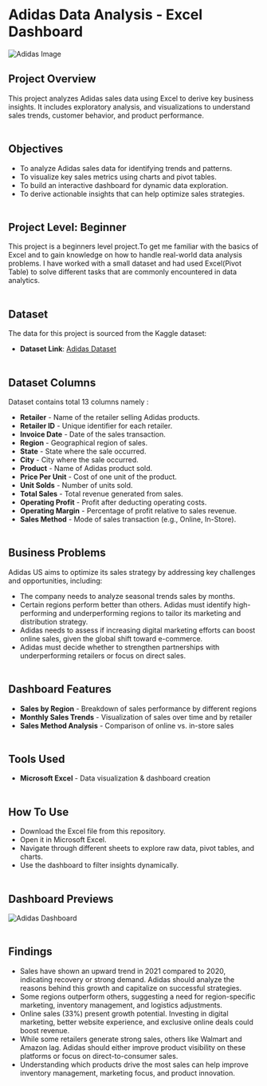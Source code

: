
# Adidas Data Analysis - Excel Dashboard

![Adidas Image](https://github.com/user-attachments/assets/26e0deb5-2b1d-4547-a4d8-9d7c17b16ca5)

## Project Overview
This project analyzes Adidas sales data using Excel to derive key business insights. It includes exploratory analysis, and visualizations to understand sales trends, customer behavior, and product performance. <br><br>

## Objectives
- To analyze Adidas sales data for identifying trends and patterns.
- To visualize key sales metrics using charts and pivot tables.
- To build an interactive dashboard for dynamic data exploration.
- To derive actionable insights that can help optimize sales strategies.<br><br>


## Project Level: Beginner
This project is a beginners level project.To get me familiar with the basics of Excel and to gain knowledge on how to handle real-world data analysis problems. I have worked with a small dataset and had used Excel(Pivot Table) to solve different tasks that are commonly encountered in data analytics.<br><br>


## Dataset
The data for this project is sourced from the Kaggle dataset:
 - **Dataset Link**: [Adidas Dataset](https://www.kaggle.com/datasets/heemalichaudhari/adidas-sales-dataset)<br><br>


## Dataset Columns
Dataset contains total 13 columns namely :

- **Retailer** - Name of the retailer selling Adidas products.
- **Retailer ID** - Unique identifier for each retailer.
- **Invoice Date** - Date of the sales transaction.
- **Region** - Geographical region of sales.
- **State** - State where the sale occurred.
- **City** - City where the sale occurred.
- **Product** - Name of Adidas product sold.
- **Price Per Unit** - Cost of one unit of the product.
- **Unit Solds** - Number of units sold.
- **Total Sales** - Total revenue generated from sales.
- **Operating Profit** - Profit after deducting operating costs.
- **Operating Margin** - Percentage of profit relative to sales revenue.
- **Sales Method** - Mode of sales transaction (e.g., Online, In-Store).
<br><br>
  
## Business Problems

Adidas US aims to optimize its sales strategy by addressing key challenges and opportunities, including:

- The company needs to analyze seasonal trends sales by months.
- Certain regions perform better than others. Adidas must identify high-performing and underperforming regions to tailor its marketing and distribution strategy.
- Adidas needs to assess if increasing digital marketing efforts can boost online sales, given the global shift toward e-commerce.
- Adidas must decide whether to strengthen partnerships with underperforming retailers or focus on direct sales.<br><br>


## Dashboard Features 

- **Sales by Region** - Breakdown of sales performance by different regions
- **Monthly Sales Trends** - Visualization of sales over time and by retailer
- **Sales Method Analysis** - Comparison of online vs. in-store sales<br><br>


## Tools Used  

- **Microsoft Excel** - Data visualization & dashboard creation<br><br>


## How To Use  

- Download the Excel file from this repository.
- Open it in Microsoft Excel.
- Navigate through different sheets to explore raw data, pivot tables, and charts.
- Use the dashboard to filter insights dynamically.<br><br>


## Dashboard Previews

![Adidas Dashboard](https://github.com/user-attachments/assets/8316cc4d-c59e-456a-b5f6-a8370251d277)<br><br>


## Findings

- Sales have shown an upward trend in 2021 compared to 2020, indicating recovery or strong demand. Adidas should analyze the reasons behind this growth and capitalize on successful strategies.
- Some regions outperform others, suggesting a need for region-specific marketing, inventory management, and logistics adjustments.
- Online sales (33%) present growth potential. Investing in digital marketing, better website experience, and exclusive online deals could boost revenue.
- While some retailers generate strong sales, others like Walmart and Amazon lag. Adidas should either improve product visibility on these platforms or focus on direct-to-consumer sales.
- Understanding which products drive the most sales can help improve inventory management, marketing focus, and product innovation.




